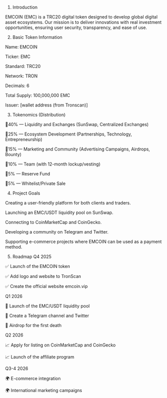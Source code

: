 1. Introduction

EMCOIN (EMC) is a TRC20 digital token designed to develop global digital asset ecosystems.
Our mission is to deliver innovations with real investment opportunities, ensuring user security, transparency, and ease of use.

2. Basic Token Information

Name: EMCOIN

Ticker: EMC

Standard: TRC20

Network: TRON

Decimals: 6

Total Supply: 100,000,000 EMC

Issuer: [wallet address (from Tronscan)]

3. Tokenomics (Distribution)

🔹40% — Liquidity and Exchanges (SunSwap, Centralized Exchanges)

🔹25% — Ecosystem Development (Partnerships, Technology, Entrepreneurship)

🔹15% — Marketing and Community (Advertising Campaigns, Airdrops, Bounty)

🔹10% — Team (with 12-month lockup/vesting)

🔹5% — Reserve Fund

🔹5% — Whitelist/Private Sale

4. Project Goals

Creating a user-friendly platform for both clients and traders.

Launching an EMC/USDT liquidity pool on SunSwap.

Connecting to CoinMarketCap and CoinGecko.

Developing a community on Telegram and Twitter.

Supporting e-commerce projects where EMCOIN can be used as a payment method.

5. Roadmap
Q4 2025

✅ Launch of the EMCOIN token

✅ Add logo and website to TronScan

✅ Create the official website emcoin.vip

Q1 2026

🚀 Launch of the EMC/USDT liquidity pool

🚀 Create a Telegram channel and Twitter

🚀 Airdrop for the first death

Q2 2026

📈 Apply for listing on CoinMarketCap and CoinGecko

📈 Launch of the affiliate program

Q3-4 2026

🌍 E-commerce integration

🌍 International marketing campaigns
